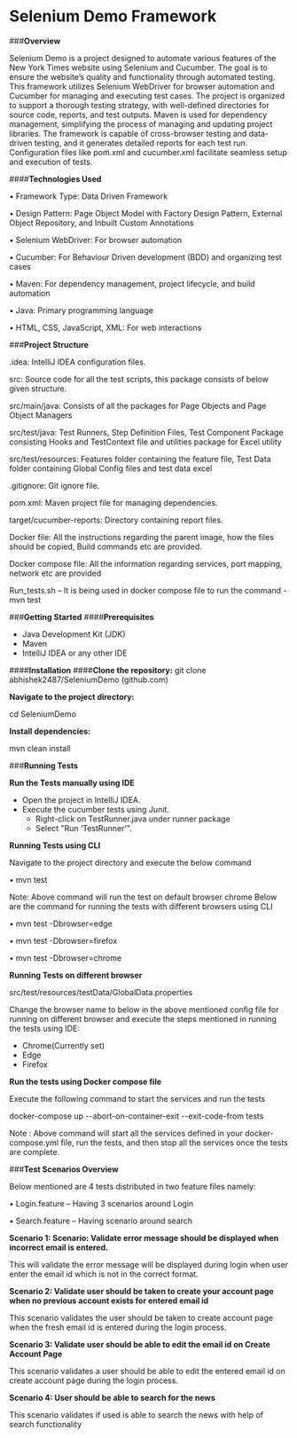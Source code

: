 # **Selenium Demo Framework**

###**Overview**

Selenium Demo is a project designed to automate various features of the New York Times website using Selenium and Cucumber. The goal is to ensure the website’s quality and functionality through automated testing.
This framework utilizes Selenium WebDriver for browser automation and Cucumber for managing and executing test cases. The project is organized to support a thorough testing strategy, with well-defined directories for source code, reports, and test outputs. Maven is used for dependency management, simplifying the process of managing and updating project libraries. The framework is capable of cross-browser testing and data-driven testing, and it generates detailed reports for each test run. Configuration files like pom.xml and cucumber.xml facilitate seamless setup and execution of tests.

####**Technologies Used**

•	Framework Type: Data Driven Framework

•	Design Pattern: Page Object Model with Factory Design Pattern, External Object Repository, and Inbuilt Custom Annotations

•	Selenium WebDriver: For browser automation

•	Cucumber: For Behaviour Driven development (BDD) and organizing test cases

•	Maven: For dependency management, project lifecycle, and build automation

•	Java: Primary programming language

•	HTML, CSS, JavaScript, XML: For web interactions

###**Project Structure**

.idea: IntelliJ IDEA configuration files.

src: Source code for all the test scripts, this package consists of below given structure.

src/main/java: Consists of all the packages for Page Objects and Page Object Managers

src/test/java: Test Runners, Step Definition Files, Test Component Package consisting Hooks and TestContext file and utilities package for Excel utility

src/test/resources: Features folder containing the feature file, Test Data folder containing Global Config files and test data excel

.gitignore: Git ignore file.

pom.xml: Maven project file for managing dependencies.

target/cucumber-reports: Directory containing report files.

Docker file: All the instructions regarding the parent image, how the files should be copied, Build commands etc are provided.

Docker compose file: All the information regarding services, port mapping, network etc are provided

Run_tests.sh – It is being used in docker compose file to run the command - mvn test

###**Getting Started**
####**Prerequisites**
 - Java Development Kit (JDK)
 - Maven
 - IntelliJ IDEA or any other IDE

####**Installation**
####**Clone the repository:**
git clone abhishek2487/SeleniumDemo (github.com)

**Navigate to the project directory:**

cd SeleniumDemo

**Install dependencies:**

mvn clean install

###**Running Tests**


**Run the Tests manually using IDE**

- Open the project in IntelliJ IDEA.
- Execute the cucumber tests using Junit.
  - Right-click on TestRunner.java under runner package
  - Select "Run ‘TestRunner’".

**Running Tests using CLI**

Navigate to the project directory and execute the below command

•	mvn test

Note: Above command will run the test on default browser chrome
Below are the command for running the tests with different browsers using CLI

•	mvn test -Dbrowser=edge

•	mvn test -Dbrowser=firefox

•	mvn test -Dbrowser=chrome

**Running Tests on different browser**

src/test/resources/testData/GlobalData.properties

Change the browser name to below in the above mentioned config file for running on different browser and execute the steps mentioned in running the tests using IDE:

- Chrome(Currently set)
- Edge
- Firefox

**Run the tests using Docker compose file**

Execute the following command to start the services and run the tests

docker-compose up --abort-on-container-exit --exit-code-from tests

Note : Above command will start all the services defined in your docker-compose.yml file, run the tests, and then stop all the services once the tests are complete.

###**Test Scenarios Overview**

Below mentioned are 4 tests distributed in two feature files namely:

  •	Login.feature – Having 3 scenarios around Login

  •	Search.feature – Having scenario around search

**Scenario 1: Scenario: Validate error message should be displayed when incorrect email is entered.**

This will validate the error message will be displayed during login when user enter the email id which is not in the correct format.

**Scenario 2: Validate user should be taken to create your account page when no previous account exists for entered email id**

This scenario validates the user should be taken to create account page when the fresh email id is entered during the login process.

**Scenario 3: Validate user should be able to edit the email id on Create Account Page**

This scenario validates a user should be able to edit the entered email id on create account page during the login process.

**Scenario 4: User should be able to search for the news**

This scenario validates if used is able to search the news with help of search functionality


